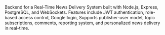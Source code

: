 Backend for a Real-Time News Delivery System built with Node.js, Express, PostgreSQL, and WebSockets. Features include JWT authentication, role-based access control, Google login, Supports publisher-user model, topic subscriptions, comments, reporting system, and personalized news delivery in real-time.
